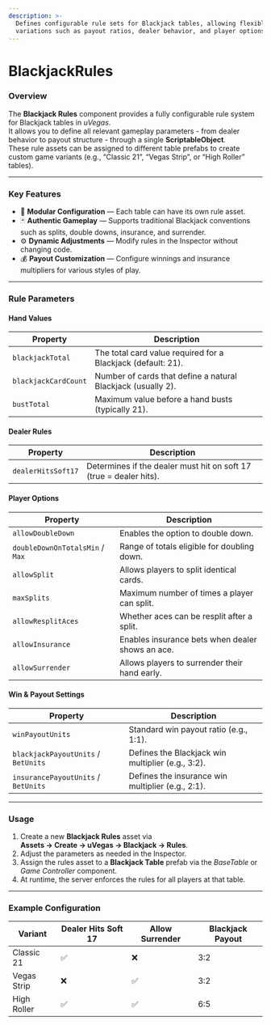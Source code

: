 ```yaml
---
description: >-
  Defines configurable rule sets for Blackjack tables, allowing flexible
  variations such as payout ratios, dealer behavior, and player options.
---
```


# BlackjackRules

### Overview

The **Blackjack Rules** component provides a fully configurable rule system for Blackjack tables in _uVegas_.\
It allows you to define all relevant gameplay parameters - from dealer behavior to payout structure - through a single **ScriptableObject**.\
These rule assets can be assigned to different table prefabs to create custom game variants (e.g., “Classic 21”, “Vegas Strip”, or “High Roller” tables).

***

### Key Features

* 🎯 **Modular Configuration** — Each table can have its own rule asset.
* 🃏 **Authentic Gameplay** — Supports traditional Blackjack conventions such as splits, double downs, insurance, and surrender.
* ⚙️ **Dynamic Adjustments** — Modify rules in the Inspector without changing code.
* 💰 **Payout Customization** — Configure winnings and insurance multipliers for various styles of play.

***

### Rule Parameters

#### Hand Values

| Property             | Description                                                  |
| -------------------- | ------------------------------------------------------------ |
| `blackjackTotal`     | The total card value required for a Blackjack (default: 21). |
| `blackjackCardCount` | Number of cards that define a natural Blackjack (usually 2). |
| `bustTotal`          | Maximum value before a hand busts (typically 21).            |

#### Dealer Rules

| Property           | Description                                                        |
| ------------------ | ------------------------------------------------------------------ |
| `dealerHitsSoft17` | Determines if the dealer must hit on soft 17 (true = dealer hits). |

#### Player Options

| Property                        | Description                                      |
| ------------------------------- | ------------------------------------------------ |
| `allowDoubleDown`               | Enables the option to double down.               |
| `doubleDownOnTotalsMin` / `Max` | Range of totals eligible for doubling down.      |
| `allowSplit`                    | Allows players to split identical cards.         |
| `maxSplits`                     | Maximum number of times a player can split.      |
| `allowResplitAces`              | Whether aces can be resplit after a split.       |
| `allowInsurance`                | Enables insurance bets when dealer shows an ace. |
| `allowSurrender`                | Allows players to surrender their hand early.    |

#### Win & Payout Settings

| Property                            | Description                                       |
| ----------------------------------- | ------------------------------------------------- |
| `winPayoutUnits`                    | Standard win payout ratio (e.g., 1:1).            |
| `blackjackPayoutUnits` / `BetUnits` | Defines the Blackjack win multiplier (e.g., 3:2). |
| `insurancePayoutUnits` / `BetUnits` | Defines the insurance win multiplier (e.g., 2:1). |

***

### Usage

1. Create a new **Blackjack Rules** asset via\
   **Assets → Create → uVegas → Blackjack → Rules**.
2. Adjust the parameters as needed in the Inspector.
3. Assign the rules asset to a **Blackjack Table** prefab via the _BaseTable_ or _Game Controller_ component.
4. At runtime, the server enforces the rules for all players at that table.

***

### Example Configuration

| Variant     | Dealer Hits Soft 17 | Allow Surrender | Blackjack Payout |
| ----------- | ------------------- | --------------- | ---------------- |
| Classic 21  | ✅                   | ❌               | 3:2              |
| Vegas Strip | ❌                   | ✅               | 3:2              |
| High Roller | ✅                   | ✅               | 6:5              |

